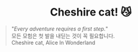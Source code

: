 # <div align=center> Cheshire cat! 😼

> "*Every adventure requires a first step.*"  
> 모든 모험은 첫 발을 내딛는 것이 꼭 필요합니다.  
> Cheshire cat, Alice In Wonderland 
  
</div>

